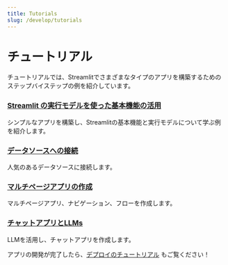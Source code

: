 ```yaml
---
title: Tutorials
slug: /develop/tutorials
---
```


# チュートリアル

チュートリアルでは、Streamlitでさまざまなタイプのアプリを構築するためのステップバイステップの例を紹介しています。

### [Streamlit の実行モデルを使った基本機能の活用](/contents/develop/tutorials/execution-flow)

シンプルなアプリを構築し、Streamlitの基本機能と実行モデルについて学ぶ例を紹介します。

### [データソースへの接続](/contents/develop/tutorials/databases)

人気のあるデータソースに接続します。

### [マルチページアプリの作成](/contents/develop/tutorials/multipage)

マルチページアプリ、ナビゲーション、フローを作成します。

### [チャットアプリとLLMs](/contents/develop/tutorials/llms)

LLMを活用し、チャットアプリを作成します。

アプリの開発が完了したら、[デプロイのチュートリアル](/deploy/tutorials) もご覧ください！

